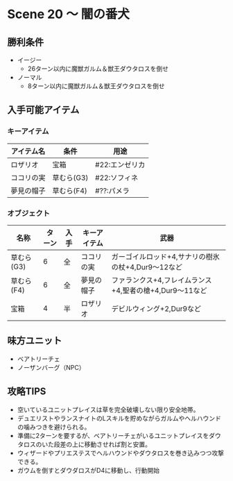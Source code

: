 # Scene 20 ～ 闇の番犬

## 勝利条件 

- イージー
  - 26ターン以内に魔獣ガルム＆獣王ダウタロスを倒せ
- ノーマル
  - 8ターン以内に魔獣ガルム＆獣王ダウタロスを倒せ

## 入手可能アイテム 

### キーアイテム

|アイテム名|条件|用途|
|---|---|---|
|ロザリオ|宝箱|#22:エンゼリカ|
|ココリの実|草むら(G3)|#22:ソフィネ|
|夢見の帽子|草むら(F4)|#??:パメラ|

### オブジェクト

|名称|ターン|入手|キーアイテム|武器|
|---|---|---|---|---|
|草むら(G3)|6|全|ココリの実|ガーゴイルロッド+4,サナリの樹氷の杖+4,Dur9～12など|
|草むら(F4)|6|全|夢見の帽子|ファランクス+4,フレイムランス+4,聖者の槍+4,Dur9～11など|
|宝箱|4|半|ロザリオ|デビルウィング+2,Dur9など|

## 味方ユニット 

- ベアトリーチェ
- ノーザンバーグ（NPC）

## 攻略TIPS 

- 空いているユニットプレイスは草を完全破壊しない限り安全地帯。
- デュエリストやランスナイトのLスキルを貯めながらガルムやヘルハウンドの噛みつきを避けられる。
- 準備に2ターンを要するが、ベアトリーチェがいるユニットプレイスをダウタロスのいた段差の上に移動させれば割と安置。
- ウィザードやプリエステスでヘルハウンドやダウタロスを巻き込みつつ攻撃できる。
- ガウムを倒すとダウダロスがD4に移動し、行動開始

